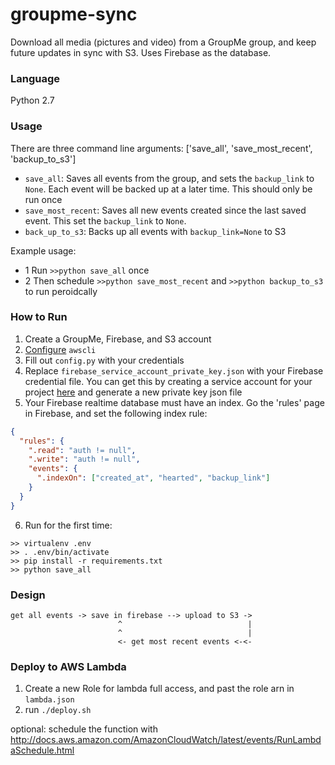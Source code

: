 # groupme-sync
Download all media (pictures and video) from a GroupMe group, and keep future updates in sync with S3. Uses Firebase as the database.

### Language
Python 2.7

### Usage
There are three command line arguments: ['save_all', 'save_most_recent', 'backup_to_s3']
- `save_all`: Saves all events from the group, and sets the `backup_link` to `None`. Each event will be backed up at a later time. This should only be run once
- `save_most_recent`: Saves all new events created since the last saved event. This set the `backup_link` to `None`.
- `back_up_to_s3`: Backs up all events with `backup_link=None` to S3

Example usage:
- 1 Run `>>python save_all` once
- 2 Then schedule `>>python save_most_recent` and `>>python backup_to_s3` to run peroidcally

### How to Run
1. Create a GroupMe, Firebase, and S3 account
2. [Configure](http://docs.aws.amazon.com/cli/latest/userguide/installing.html) `awscli`
3. Fill out `config.py` with your credentials
4. Replace `firebase_service_account_private_key.json` with your Firebase credential file. You can get this by creating a service account for your project [here](https://console.firebase.google.com/project/YOUR-PROJECT/settings/serviceaccounts) and generate a new private key json file
5. Your Firebase realtime database must have an index. Go the 'rules' page in Firebase, and set the following index rule:
```json
{
  "rules": {
    ".read": "auth != null",
    ".write": "auth != null",
    "events": {
      ".indexOn": ["created_at", "hearted", "backup_link"]
    }
  }
}
```
6. Run for the first time:
```
>> virtualenv .env
>> . .env/bin/activate
>> pip install -r requirements.txt
>> python save_all
```

### Design
```
get all events -> save in firebase --> upload to S3 ->
                        ^                            |
                        ^                            |
                        <- get most recent events <-<-
```

### Deploy to AWS Lambda
1. Create a new Role for lambda full access, and past the role arn in `lambda.json`
2. run `./deploy.sh`

optional: schedule the function with http://docs.aws.amazon.com/AmazonCloudWatch/latest/events/RunLambdaSchedule.html



